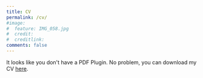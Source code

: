 ```yaml
---
title: CV
permalink: /cv/
#image:
#  feature: IMG_058.jpg
#  credit: 
#  creditlink: 
comments: false
---
```



<div id="pdf">
  <object width="100%" height="100%" type="application/pdf" data="/new_pages/assets/extras/AlistairEverettCV.pdf#pagemode=none" id="pdf_content">
    <p>It looks like you don't have a PDF Plugin.
      No problem, you can download my CV <a href="/new_pages/assets/extras/AlistairEverettCV.pdf">here</a>.</p>
  </object>
</div>

